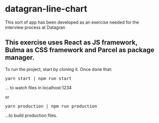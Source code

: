 # datagran-line-chart
This sort of app has been developed as an exercise needed for the interview process at Datagran

<h2>This exercise uses React as JS framework, Bulma as CSS framework and Parcel as package manager.</h2>

To run the project, start by cloning it. Once done that: 
<pre>yarn start | npm run start</pre>... to watch files in localhost:1234

or

<pre>yarn production | npm run production</pre>...to build production files. 

